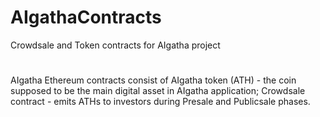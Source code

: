 # AIgathaContracts
Crowdsale and Token contracts for AIgatha project
#
AIgatha Ethereum contracts consist of
AIgatha token (ATH) - the coin supposed to be the main digital asset in AIgatha application;
Crowdsale contract - emits ATHs to investors during Presale and Publicsale phases.
